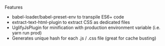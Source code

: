 Features

- babel-loader/babel-preset-env to transpile ES6+ code
- extract-text-html-plugin to extract CSS as dedicated files
- UglifyJsPlugin for minification with production environment variable (i.e. yarn run prod)
- Generates unique hash for each .js / .css file (great for cache busting)